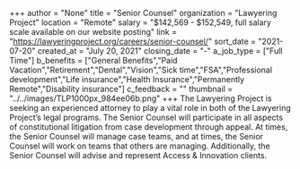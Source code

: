 +++
author = "None"
title = "Senior Counsel"
organization = "Lawyering Project"
location = "Remote"
salary = "$142,569 - $152,549, full salary scale available on our website posting"
link = "https://lawyeringproject.org/careers/senior-counsel/"
sort_date = "2021-07-20"
created_at = "July 20, 2021"
closing_date = "-"
a_job_type = ["Full Time"]
b_benefits = ["General Benefits","Paid Vacation","Retirement","Dental","Vision","Sick time","FSA","Professional development","Life insurance","Health Insurance","Permanently Remote","Disability insurance"]
c_feedback = ""
thumbnail = "../../images/TLP1000px_984ee06b.png"
+++
The Lawyering Project is seeking an experienced attorney to play a vital role in both of the Lawyering Project’s legal programs.  The Senior Counsel will participate in all aspects of constitutional litigation from case development through appeal.  At times, the Senior Counsel will manage case teams, and at times, the Senior Counsel will work on teams that others are managing.  Additionally, the Senior Counsel will advise and represent Access & Innovation clients.